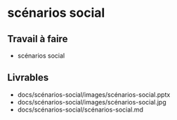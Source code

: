 # scénarios social
## Travail à faire 

- scénarios social

## Livrables

- docs/scénarios-social/images/scénarios-social.pptx
- docs/scénarios-social/images/scénarios-social.jpg
- docs/scénarios-social/scénarios-social.md